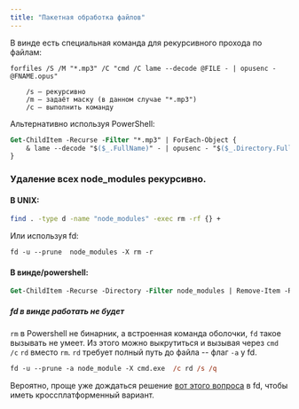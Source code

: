 ```yaml
---
title: "Пакетная обработка файлов"
---
```


В винде есть специальная команда для рекурсивного прохода по файлам:

```shell
forfiles /S /M "*.mp3" /C "cmd /C lame --decode @FILE - | opusenc -  @FNAME.opus"
```

```
    /s — рекурсивно
    /m — задаёт маску (в данном случае "*.mp3")
    /c — выполнить команду
```

Альтернативно используя PowerShell:

```ps
Get-ChildItem -Recurse -Filter "*.mp3" | ForEach-Object {
    & lame --decode "$($_.FullName)" - | opusenc - "$($_.Directory.FullName)\$($_.BaseName).opus"
}
```

### Удаление всех node_modules рекурсивно.

#### В UNIX:

```bash
find . -type d -name "node_modules" -exec rm -rf {} +
```

Или используя fd:

```ps
fd -u --prune  node_modules -X rm -r
```

#### В винде/powershell:

```ps
Get-ChildItem -Recurse -Directory -Filter node_modules | Remove-Item -Recurse -Force
```

##### fd в винде работать не будет

`rm` в Powershell не бинарник, а встроенная команда оболочки, `fd` такое
вызывать не умеет. Из этого можно выкрутиться и вызывая через `cmd /c` `rd`
вместо `rm`. `rd` требует полный путь до файла -- флаг `-a` у fd.

```ps
fd -u --prune -a node_module -X cmd.exe  /c rd /s /q
```

Вероятно, проще уже дождаться решение
[вот этого вопроса](https://github.com/sharkdp/fd/issues/1406) в fd, чтобы иметь
кроссплатформенный вариант.

